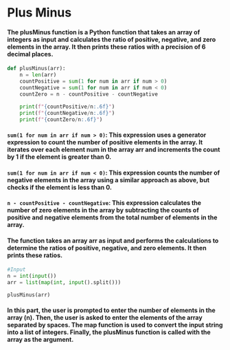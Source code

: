 # Plus Minus

#### The plusMinus function is a Python function that takes an array of integers as input and calculates the ratio of positive, negative, and zero elements in the array. It then prints these ratios with a precision of 6 decimal places.

```python
def plusMinus(arr):
    n = len(arr)
    countPositive = sum(1 for num in arr if num > 0)
    countNegative = sum(1 for num in arr if num < 0)
    countZero = n - countPositive - countNegative

    print(f"{countPositive/n:.6f}")
    print(f"{countNegative/n:.6f}")
    print(f"{countZero/n:.6f}")
```
#### ```sum(1 for num in arr if num > 0)```: This expression uses a generator expression to count the number of positive elements in the array. It iterates over each element num in the array arr and increments the count by 1 if the element is greater than 0.
#### ```sum(1 for num in arr if num < 0)```: This expression counts the number of negative elements in the array using a similar approach as above, but checks if the element is less than 0.
#### ```n - countPositive - countNegative```: This expression calculates the number of zero elements in the array by subtracting the counts of positive and negative elements from the total number of elements in the array.


#### The function takes an array arr as input and performs the calculations to determine the ratios of positive, negative, and zero elements. It then prints these ratios.

```python
#Input
n = int(input())
arr = list(map(int, input().split()))

plusMinus(arr)
```
#### In this part, the user is prompted to enter the number of elements in the array (n). Then, the user is asked to enter the elements of the array separated by spaces. The map function is used to convert the input string into a list of integers. Finally, the plusMinus function is called with the array as the argument.